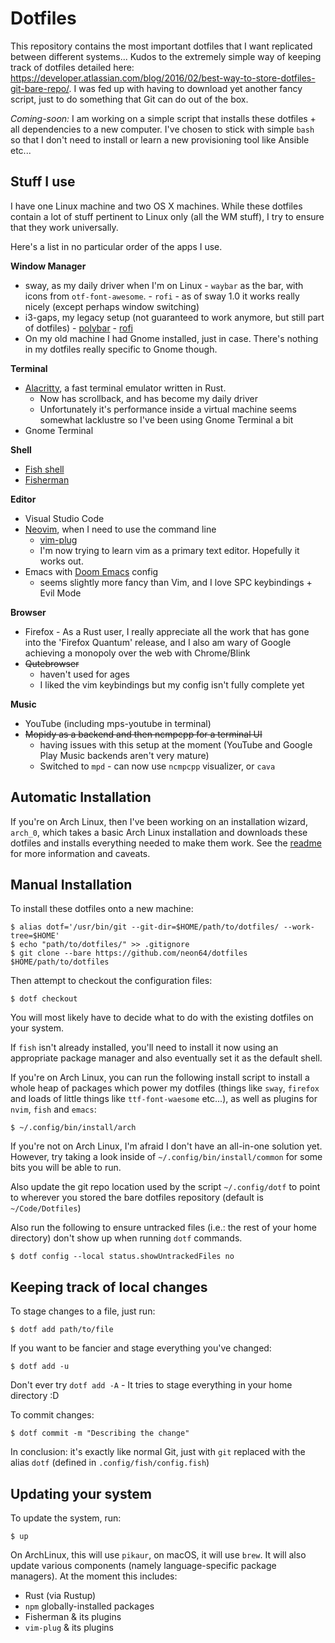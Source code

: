 # Dotfiles


This repository contains the most important dotfiles that I want replicated
between different systems... Kudos to the extremely simple way of keeping track
of dotfiles detailed here:
https://developer.atlassian.com/blog/2016/02/best-way-to-store-dotfiles-git-bare-repo/.
I was fed up with having to download yet another fancy script, just to do
something that Git can do out of the box.

*Coming-soon:* I am working on a simple script that installs these dotfiles +
all dependencies to a new computer. I've chosen to stick with simple `bash` so
that I don't need to install or learn a new provisioning tool like Ansible
etc...

## Stuff I use

I have one Linux machine and two OS X machines. While these dotfiles contain a
lot of stuff pertinent to Linux only (all the WM stuff), I try to ensure that
they work universally.

Here's a list in no particular order of the apps I use.

**Window Manager**
 - sway, as my daily driver when I'm on Linux
        - `waybar` as the bar, with icons from `otf-font-awesome`.
        - `rofi` - as of sway 1.0 it works really nicely (except perhaps window switching)
 - i3-gaps, my legacy setup (not guaranteed to work anymore, but still part of dotfiles)
        - [polybar](https://github.com/jaagr/polybar)
        - [rofi](https://github.com/DaveDavenport/rofi)
 - On my old machine I had Gnome installed, just in case. There's nothing in my
   dotfiles really specific to Gnome though.

**Terminal**
 - [Alacritty](https://github.com/jwilm/alacritty/), a fast terminal emulator written in Rust.
   - Now has scrollback, and has become my daily driver
   - Unfortunately it's performance inside a virtual machine seems somewhat lacklustre so I've been using Gnome Terminal a bit
 - Gnome Terminal

**Shell**
 - [Fish shell](https://fishshell.com/)
 - [Fisherman](https://github.com/fisherman/fisherman)

**Editor**
 - Visual Studio Code
 - [Neovim](https://github.com/neovim/neovim), when I need to use the command line
     - [vim-plug](https://github.com/junegunn/vim-plug)
     - I'm now trying to learn vim as a primary text editor. Hopefully it works out.
- Emacs with [Doom Emacs](https://github.com/hlissner/doom-emacs) config
     - seems slightly more fancy than Vim, and I love SPC keybindings + Evil Mode

**Browser**
 - Firefox - As a Rust user, I really appreciate all the work that has gone into
   the 'Firefox Quantum' release, and I also am wary of Google achieving a
   monopoly over the web with Chrome/Blink
 - <strike>Qutebrowser</strike>
    - haven't used for ages
    - I liked the vim keybindings but my config isn't fully complete yet

**Music**
 - YouTube (including mps-youtube in terminal)
 - <strike>Mopidy as a backend and then ncmpcpp for a terminal UI</strike>
    - having issues with this setup at the moment (YouTube and Google Play Music backends aren't very mature)
    - Switched to `mpd` - can now use `ncmpcpp` visualizer, or `cava`

## Automatic Installation

If you're on Arch Linux, then I've been working on an installation wizard, `arch_0`, which takes a basic Arch Linux installation and downloads these dotfiles and installs everything needed to make them work. See the [readme](https://github.com/neon64/dotfiles/tree/master/.config/bin/install) for more information and caveats.

## Manual Installation

To install these dotfiles onto a new machine:

    $ alias dotf='/usr/bin/git --git-dir=$HOME/path/to/dotfiles/ --work-tree=$HOME'
    $ echo "path/to/dotfiles/" >> .gitignore
    $ git clone --bare https://github.com/neon64/dotfiles $HOME/path/to/dotfiles

Then attempt to checkout the configuration files:

    $ dotf checkout

You will most likely have to decide what to do with the existing dotfiles on your system.

If `fish` isn't already installed, you'll need to install it now using an
appropriate package manager and also eventually set it as the default shell.

If you're on Arch Linux, you can run the following install script to install a whole heap of packages which power my dotfiles (things like `sway`, `firefox` and loads of little things like `ttf-font-waesome` etc...), as well as plugins for `nvim`, `fish` and `emacs`:

    $ ~/.config/bin/install/arch

If you're not on Arch Linux, I'm afraid I don't have an all-in-one solution yet. However, try taking a look inside of `~/.config/bin/install/common` for some bits you will be able to run.

Also update the git repo location used by the script `~/.config/dotf` to point
to wherever you stored the bare dotfiles repository (default is
`~/Code/Dotfiles`)

Also run the following to ensure untracked files (i.e.: the rest of your home directory) don't show up when running `dotf` commands.

    $ dotf config --local status.showUntrackedFiles no

## Keeping track of local changes

To stage changes to a file, just run:

    $ dotf add path/to/file

If you want to be fancier and stage everything you've changed:

    $ dotf add -u

Don't ever try `dotf add -A` - It tries to stage everything in your home directory :D

To commit changes:

    $ dotf commit -m "Describing the change"

In conclusion: it's exactly like normal Git, just with `git` replaced with the
alias `dotf` (defined in `.config/fish/config.fish`)

## Updating your system

To update the system, run:

    $ up

On ArchLinux, this will use `pikaur`, on macOS, it will use `brew`. It will also
update various components (namely language-specific package managers). At the
moment this includes:

- Rust (via Rustup)
- `npm` globally-installed packages
- Fisherman & its plugins
- `vim-plug` & its plugins
